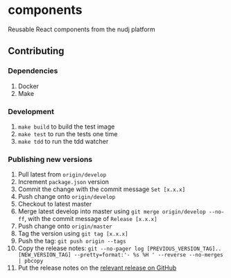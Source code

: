 # components

Reusable React components from the nudj platform

## Contributing

### Dependencies

1. Docker
1. Make

### Development

1. `make build` to build the test image
1. `make test` to run the tests one time
1. `make tdd` to run the tdd watcher

### Publishing new versions

1. Pull latest from `origin/develop`
2. Increment `package.json` version
3. Commit the change with the commit message `Set [x.x.x]`
4. Push change onto `origin/develop`
5. Checkout to latest master
6. Merge latest develop into master using `git merge origin/develop --no-ff`, with the commit message of `Release [x.x.x]`
7. Push change onto `origin/master`
8. Tag the version using `git tag [x.x.x]`
9. Push the tag: `git push origin --tags`
10. Copy the release notes: `git --no-pager log [PREVIOUS_VERSION_TAG]..[NEW_VERSION_TAG] --pretty=format:'- %s %H ' --reverse --no-merges | pbcopy`
11. Put the release notes on the [relevant release on GitHub](https://github.com/nudj/components/releases)